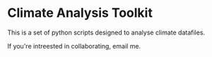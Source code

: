 # Climate Analysis Toolkit

This is a set of python scripts designed to analyse climate datafiles.

If you're intreested in collaborating, email me.
